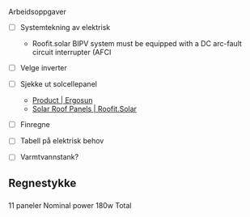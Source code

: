 
Arbeidsoppgaver
- [ ] Systemtekning av elektrisk 
	- Roofit.solar BIPV system must be equipped with a DC arc-fault circuit interrupter (AFCI
- [ ] Velge inverter
- [ ] Sjekke ut solcellepanel
	- [Product \| Ergosun](https://www.ergosun.com/product)
	- [Solar Roof Panels \| Roofit.Solar](https://roofit.solar/solar-roof/solar-roof-panels/?_gl=1*1pwg30l*_up*MQ..*_ga*MTU1OTc0ODAxOS4xNzYxNzI4NTEw*_ga_R5CE5G0LBG*czE3NjE3Mjg1MDkkbzEkZzEkdDE3NjE3Mjg1MjkkajQwJGwwJGgw)
- [ ] Finregne 


- [ ] Tabell på elektrisk behov
- [ ] Varmtvannstank?



## Regnestykke 
### 
11 paneler
Nominal power 180w
Total 
